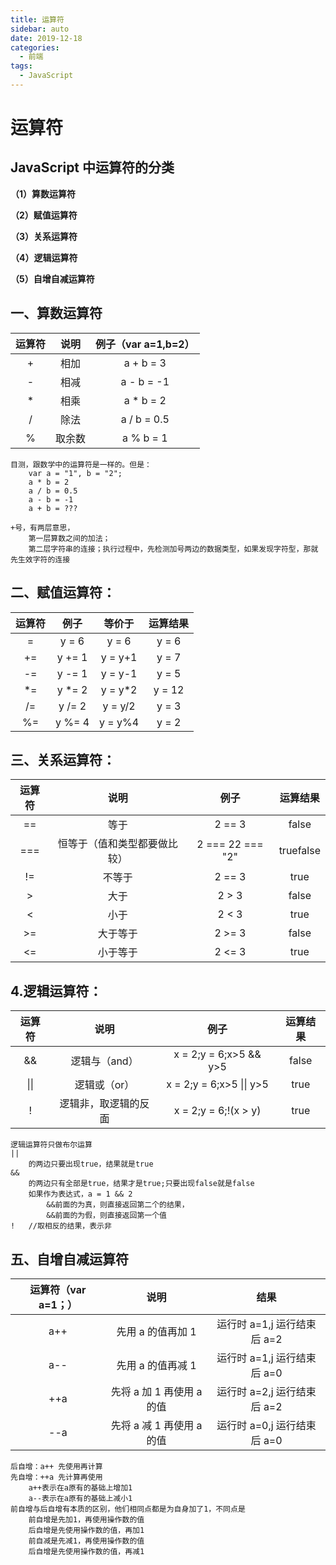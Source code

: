 ```yaml
---
title: 运算符
sidebar: auto
date: 2019-12-18
categories:
  - 前端
tags:
  - JavaScript
---
```


# 运算符

## JavaScript 中运算符的分类

**（1）算数运算符**

**（2）赋值运算符**

**（3）关系运算符**

**（4）逻辑运算符**

**（5）自增自减运算符**

## 一、算数运算符

| 运算符 |  说明  | 例子（var a=1,b=2） |
| :----: | :----: | :-----------------: |
|   +    |  相加  |      a + b = 3      |
|   -    |  相减  |     a - b = -1      |
|   \*   |  相乘  |     a \* b = 2      |
|   /    |  除法  |     a / b = 0.5     |
|   %    | 取余数 |      a % b = 1      |

```
目测，跟数学中的运算符是一样的。但是：
    var a = "1", b = "2";
    a * b = 2
    a / b = 0.5
    a - b = -1
    a + b = ???

+号，有两层意思，
	第一层算数之间的加法；
	第二层字符串的连接；执行过程中，先检测加号两边的数据类型，如果发现字符型，那就先生效字符的连接
```

## 二、赋值运算符：

| 运算符 |  例子   |  等价于  | 运算结果 |
| :----: | :-----: | :------: | :------: |
|   =    |  y = 6  |  y = 6   |  y = 6   |
|   +=   | y += 1  | y = y+1  |  y = 7   |
|   -=   | y -= 1  | y = y-1  |  y = 5   |
|  \*=   | y \*= 2 | y = y\*2 |  y = 12  |
|   /=   | y /= 2  | y = y/2  |  y = 3   |
|   %=   | y %= 4  | y = y%4  |  y = 2   |

## 三、关系运算符：

| 运算符 |             说明             |       例子       | 运算结果  |
| :----: | :--------------------------: | :--------------: | :-------: |
|   ==   |             等于             |      2 == 3      |   false   |
|  ===   | 恒等于（值和类型都要做比较） | 2 === 22 === "2" | truefalse |
|   !=   |            不等于      |      2 == 3      |   true    |
|   >    |             大于             |      2 > 3       |   false   |
|   <    |             小于             |      2 < 3       |   true    |
|   >=   |           大于等于           |      2 >= 3      |   false   |
|   <=   |           小于等于           |      2 <= 3      |   true    |

## 4.逻辑运算符：

| 运算符 |         说明         |           例子           | 运算结果 |
| :----: | :------------------: | :----------------------: | :------: |
|   &&   |    逻辑与（and）     |  x = 2;y = 6;x>5 && y>5  |  false   |
|  \|\|  |     逻辑或（or）     | x = 2;y = 6;x>5 \|\| y>5 |   true   |
|   !    | 逻辑非，取逻辑的反面 |   x = 2;y = 6;!(x > y)   |   true   |

```
逻辑运算符只做布尔运算
||
	的两边只要出现true，结果就是true
&&
	的两边只有全部是true，结果才是true;只要出现false就是false
	如果作为表达式，a = 1 && 2
		&&前面的为真，则直接返回第二个的结果，
		&&前面的为假，则直接返回第一个值
!	//取相反的结果，表示非
```

## 五、自增自减运算符

| 运算符（var a=1；） |           说明            |            结果             |
| :-----------------: | :-----------------------: | :-------------------------: |
|         a++         |     先用 a 的值再加 1     | 运行时 a=1,j 运行结束后 a=2 |
|         a--         |     先用 a 的值再减 1     | 运行时 a=1,j 运行结束后 a=0 |
|         ++a         | 先将 a 加 1 再使用 a 的值 | 运行时 a=2,j 运行结束后 a=2 |
|         --a         | 先将 a 减 1 再使用 a 的值 | 运行时 a=0,j 运行结束后 a=0 |

```
后自增：a++ 先使用再计算
先自增：++a 先计算再使用
    a++表示在a原有的基础上增加1
    a--表示在a原有的基础上减小1
前自增与后自增有本质的区别，他们相同点都是为自身加了1，不同点是
    前自增是先加1，再使用操作数的值
    后自增是先使用操作数的值，再加1
	前自减是先减1，再使用操作数的值
    后自增是先使用操作数的值，再减1
```
